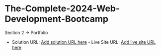 # The-Complete-2024-Web-Development-Bootcamp

Section 2 -> Portfolio
- Solution URL: [Add solution URL here](https://your-solution-url.com) - Live Site URL: [Add live site URL here](https://your-live-site-url.com)

